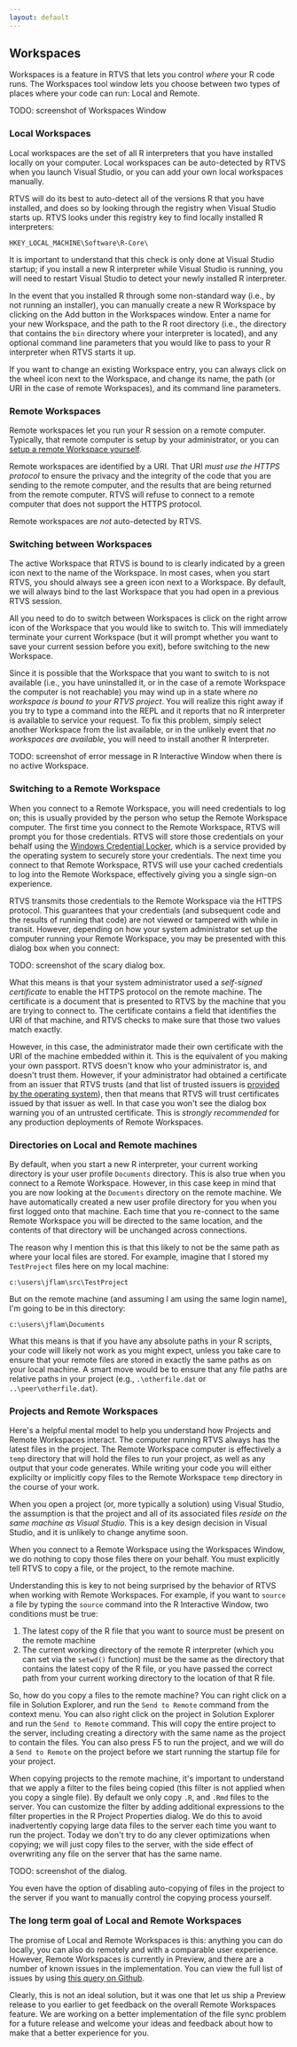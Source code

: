 ```yaml
---
layout: default
---
```


## Workspaces

Workspaces is a feature in RTVS that lets you control _where_ your R code runs. The Workspaces tool window lets you choose between two types of places where your code can run: Local and Remote.

TODO: screenshot of Workspaces Window

### Local Workspaces

Local workspaces are the set of all R interpreters that you have installed locally on your computer. Local workspaces can be auto-detected by RTVS when you launch Visual Studio, or you can add your own local workspaces manually.

RTVS will do its best to auto-detect all of the versions R that you have installed, and does so by looking through the registry when Visual Studio starts up. RTVS looks under this registry key to find locally installed R interpreters:

`HKEY_LOCAL_MACHINE\Software\R-Core\`

It is important to understand that this check is only done at Visual Studio startup; if you install a new R interpreter while Visual Studio is running, you will need to restart Visual Studio to detect your newly installed R interpreter.

In the event that you installed R through some non-standard way (i.e., by not running an installer), you can manually create a new R Workspace by clicking on the Add button in the Workspaces window. Enter a name for your new Workspace, and the path to the R root directory (i.e., the directory that contains the `bin` directory where your interpreter is located), and any optional command line parameters that you would like to pass to your R interpreter when RTVS starts it up.

If you want to change an existing Workspace entry, you can always click on the wheel icon next to the Workspace, and change its name, the path (or URI in the case of remote Workspaces), and its command line parameters.

### Remote Workspaces

Remote workspaces let you run your R session on a remote computer. Typically, that remote computer is setup by your administrator, or you can [setup a remote Workspace yourself](). 

Remote workspaces are identified by a URI. That URI *must use the HTTPS protocol* to ensure the privacy and the integrity of the code that you are sending to the remote computer, and the results that are being returned from the remote computer. RTVS will refuse to connect to a remote computer that does not support the HTTPS protocol.

Remote workspaces are _not_ auto-detected by RTVS.

### Switching between Workspaces

The active Workspace that RTVS is bound to is clearly indicated by a green icon next to the name of the Workspace. In most cases, when you start RTVS, you should always see a green icon next to a Workspace. By default, we will always bind to the last Workspace that you had open in a previous RTVS session.

All you need to do to switch between Workspaces is click on the right arrow icon of the Workspace that you would like to switch to. This will immediately terminate your current Workspace (but it will prompt whether you want to save your current session before you exit), before switching to the new Workspace. 

Since it is possible that the Workspace that you want to switch to is not available (i.e., you have uninstalled it, or in the case of a remote Workspace the computer is not reachable) you may wind up in a state where _no workspace is bound to your RTVS project_. You will realize this right away if you try to type a command into the REPL and it reports that no R interpreter is available to service your request. To fix this problem, simply select another Workspace from the list available, or in the unlikely event that _no workspaces are available_, you will need to install another R Interpreter.

TODO: screenshot of error message in R Interactive Window when there is no active Workspace.

### Switching to a Remote Workspace

When you connect to a Remote Workspace, you will need credentials to log on; this is usually provided by the person who setup the Remote Workspace computer. The first time you connect to the Remote Workspace, RTVS will prompt you for those credentials. RTVS will store those credentials on your behalf using the [Windows Credential Locker](https://technet.microsoft.com/en-us/library/jj554668(v=ws.11).aspx), which is a service provided by the operating system to securely store your credentials. The next time you connect to that Remote Workspace, RTVS will use your cached credentials to log into the Remote Workspace, effectively giving you a single sign-on experience.

RTVS transmits those credentials to the Remote Workspace via the HTTPS protocol. This guarantees that your credentials (and subsequent code and the results of running that code) are not viewed or tampered with while in transit. However, depending on how your system administrator set up the computer running your Remote Workspace, you may be presented with this dialog box when you connect:

TODO: screenshot of the scary dialog box.

What this means is that your system administrator used a _self-signed certificate_ to enable the HTTPS protocol on the remote machine. The certificate is a document that is presented to RTVS by the machine that you are trying to connect to. The certificate contains a field that identifies the URI of that machine, and RTVS checks to make sure that those two values match exactly. 

However, in this case, the administrator made their own certificate with the URI of the machine embedded within it. This is the equivalent of you making your own passport. RTVS doesn't know who your administrator is, and doesn't trust them. However, if your administrator had obtained a certificate from an issuer that RTVS trusts (and that list of trusted issuers is [provided by the operating system](https://technet.microsoft.com/en-us/library/cc751157.aspx)), then that means that RTVS will trust certificates issued by that issuer as well. In that case you won't see the dialog box warning you of an untrusted certificate. This is *strongly recommended* for any production deployments of Remote Workspaces.

### Directories on Local and Remote machines

By default, when you start a new R interpreter, your current working directory is your user profile `Documents` directory. This is also true when you connect to a Remote Workspace. However, in this case keep in mind that you are now looking at the `Documents` directory on the remote machine. We have automatically created a new user profile directory for you when you first logged onto that machine. Each time that you re-connect to the same Remote Workspace you will be directed to the same location, and the contents of that directory will be unchanged across connections.

The reason why I mention this is that this likely to not be the same path as where your local files are stored. For example, imagine that I stored my `TestProject` files here on my local machine:

`c:\users\jflam\src\TestProject`

But on the remote machine (and assuming I am using the same login name), I'm going to be in this directory:

`c:\users\jflam\Documents`

What this means is that if you have any absolute paths in your R scripts, your code will likely not work as you might expect, unless you take care to ensure that your remote files are stored in exactly the same paths as on your local machine. A smart move would be to ensure that any file paths are relative paths in your project (e.g., `.\otherfile.dat` or `..\peer\otherfile.dat`). 

### Projects and Remote Workspaces

Here's a helpful mental model to help you understand how Projects and Remote Workspaces interact. The computer running RTVS always has the latest files in the project. The Remote Workspace computer is effectively a `temp` directory that will hold the files to run your project, as well as any output that your code generates. While writing your code you will either explicilty or implicitly copy files to the Remote Workspace `temp` directory in the course of your work.

When you open a project (or, more typically a solution) using Visual Studio, the assumption is that the project and all of its associated files _reside on the same machine as Visual Studio_. This is a key design decision in Visual Studio, and it is unlikely to change anytime soon. 

When you connect to a Remote Workspace using the Workspaces Window, we do nothing to copy those files there on your behalf. You must explicitly tell RTVS to copy a file, or the project, to the remote machine.

Understanding this is key to not being surprised by the behavior of RTVS when working with Remote Workspaces. For example, if you want to `source` a file by typing the `source` command into the R Interactive Window, two conditions must be true:

1. The latest copy of the R file that you want to source must be present on the remote machine
1. The current working directory of the remote R interpreter (which you can set via the `setwd()` function) must be the same as the directory that contains the latest copy of the R file, or you have passed the correct path from your current working directory to the location of that R file.

So, how do you copy a files to the remote machine? You can right click on a file in Solution Explorer, and run the `Send to Remote` command from the context menu. You can also right click on the project in Solution Explorer and run the `Send to Remote` command. This will copy the entire project to the server, including creating a directory with the same name as the project to contain the files. You can also press F5 to run the project, and we will do a `Send to Remote` on the project before we start running the startup file for your project.

When copying projects to the remote machine, it's important to understand that we apply a filter to the files being copied (this filter is not applied when you copy a single file). By default we only copy `.R`, and `.Rmd` files to the server. You can customize the filter by adding additional expressions to the filter properties in the R Project Properties dialog. We do this to avoid inadvertently copying large data files to the server each time you want to run the project. Today we don't try to do any clever optimizations when copying; we will just copy files to the server, with the side effect of overwriting any file on the server that has the same name. 

TODO: screenshot of the dialog.

You even have the option of disabling auto-copying of files in the project to the server if you want to manually control the copying process yourself. 

### The long term goal of Local and Remote Workspaces

The promise of Local and Remote Workspaces is this: anything you can do locally, you can also do remotely and with a comparable user experience. However, Remote Workspaces is currently in Preview, and there are a number of known issues in the implementation. You can view the full list of issues by using [this query on Github](). 

Clearly, this is not an ideal solution, but it was one that let us ship a Preview release to you earlier to get feedback on the overall Remote Workspaces feature. We are working on a better implementation of the file sync problem for a future release and welcome your ideas and feedback about how to make that a better experience for you.

